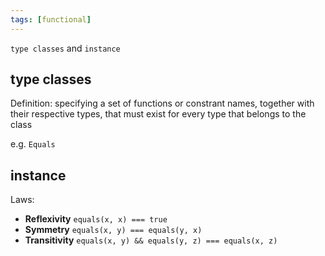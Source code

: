 ```yaml
---
tags: [functional]
---
```


`type classes` and `instance`

## type classes

Definition: specifying a set of functions or constrant names, together with their respective types, that must exist for every type that belongs to the class

e.g. `Equals`

## instance

Laws:

- **Reflexivity** `equals(x, x) === true`
- **Symmetry** `equals(x, y) === equals(y, x)`
- **Transitivity** `equals(x, y) && equals(y, z) === equals(x, z)`
